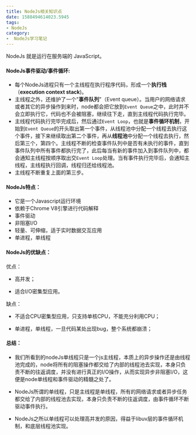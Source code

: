 ```yaml
---
title: NodeJs相关知识点
date: 1588494614023.5945
tags:
- NodeJs
category:
-  NodeJs学习笔记
---
```

NodeJs 就是运行在服务端的 JavaScript。

#### NodeJs事件驱动/事件循环:

- 每个NodeJs进程只有一个主线程在执行程序代码，形成一个**执行栈**（**execution context stack**)。
- 主线程之外，还维护了一个"**事件队列**"（Event queue）。当用户的网络请求或者其它的异步操作到来时，node都会把它放到`Event Queue`之中，此时并不会立即执行它，代码也不会被阻塞，继续往下走，直到主线程代码执行完毕。
- 主线程代码执行完毕完成后，然后通过`Event Loop`，也就是**事件循环机制**，开始到`Event Queue`的开头取出第一个事件，从线程池中分配一个线程去执行这个事件，接下来继续取出第二个事件，再从**线程池**中分配一个线程去执行，然后第三个，第四个。主线程不断的检查事件队列中是否有未执行的事件，直到事件队列中所有事件都执行完了，此后每当有新的事件加入到事件队列中，都会通知主线程按顺序取出交`Event Loop`处理。当有事件执行完毕后，会通知主线程，主线程执行回调，线程归还给线程池。
- 主线程不断重复上面的第三步。

#### NodeJs特点：

* 它是一个Javascript运行环境
*  依赖于Chrome V8引擎进行代码解释
*  事件驱动
*  非阻塞I/O
*  轻量、可伸缩，适于实时数据交互应用
*  单进程，单线程

#### NodeJs的优缺点：

优点：

* 高并发；

* 适合I/O密集型应用。

缺点：

* 不适合CPU密集型应用，只支持单核CPU，不能充分利用CPU；

* 单进程，单线程，一旦代码某处出现bug，整个系统都崩溃；

#### 总结：

* 我们所看到的nodeJs单线程只是一个js主线程，本质上的异步操作还是由线程池完成的，node将所有的阻塞操作都交给了内部的线程池去实现，本身只负责不断的往返调度，并没有进行真正的I/O操作，从而实现异步非阻塞I/O，这便是node单线程和事件驱动的精髓之处了。

* NodeJs所谓的单线程，只是主线程是单线程，所有的网络请求或者异步任务都交给了内部的线程池去实现，本身只负责不断的往返调度，由事件循环不断驱动事件执行。

* NodeJs之所以单线程可以处理高并发的原因，得益于libuv层的事件循环机制，和底层线程池实现。